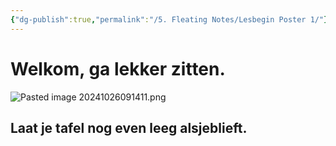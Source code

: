 ```yaml
---
{"dg-publish":true,"permalink":"/5. Fleating Notes/Lesbegin Poster 1/"}
---
```


# Welkom, ga lekker zitten. 
![Pasted image 20241026091411.png](/img/user/z.%20Assets/Pasted%20image%2020241026091411.png)
## Laat je tafel nog even leeg alsjeblieft.
